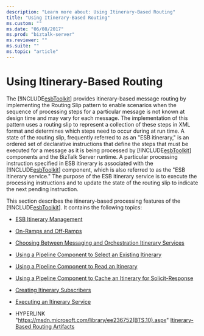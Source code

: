 ```yaml
---
description: "Learn more about: Using Itinerary-Based Routing"
title: "Using Itinerary-Based Routing"
ms.custom: ""
ms.date: "06/08/2017"
ms.prod: "biztalk-server"
ms.reviewer: ""
ms.suite: ""
ms.topic: "article"
---
```

# Using Itinerary-Based Routing
The [!INCLUDE[esbToolkit](../includes/esbtoolkit-md.md)] provides itinerary-based message routing by implementing the Routing Slip pattern to enable scenarios when the sequence of processing steps for a particular message is not known at design time and may vary for each message. The implementation of this pattern uses a routing slip to represent a collection of these steps in XML format and determines which steps need to occur during at run time. A state of the routing slip, frequently referred to as an "ESB itinerary," is an ordered set of declarative instructions that define the steps that must be executed for a message as it is being processed by [!INCLUDE[esbToolkit](../includes/esbtoolkit-md.md)] components and the BizTalk Server runtime. A particular processing instruction specified in ESB itinerary is associated with the [!INCLUDE[esbToolkit](../includes/esbtoolkit-md.md)] component, which is also referred to as the "ESB itinerary service." The purpose of the ESB itinerary service is to execute the processing instructions and to update the state of the routing slip to indicate the next pending instruction.  

 This section describes the itinerary-based processing features of the [!INCLUDE[esbToolkit](../includes/esbtoolkit-md.md)]. It contains the following topics:  

- [ESB Itinerary Management](../esb-toolkit/esb-itinerary-management.md)  

- [On-Ramps and Off-Ramps](../esb-toolkit/on-ramps-and-off-ramps.md)  

- [Choosing Between Messaging and Orchestration Itinerary Services](../esb-toolkit/choosing-between-messaging-and-orchestration-itinerary-services.md)  

- [Using a Pipeline Component to Select an Existing Itinerary](../esb-toolkit/using-a-pipeline-component-to-select-an-existing-itinerary.md)  

- [Using a Pipeline Component to Read an Itinerary](../esb-toolkit/using-a-pipeline-component-to-read-an-itinerary.md)  

- [Using a Pipeline Component to Cache an Itinerary for Solicit-Response](../esb-toolkit/using-a-pipeline-component-to-cache-an-itinerary-for-solicit-response.md)  

- [Creating Itinerary Subscribers](../esb-toolkit/creating-itinerary-subscribers.md)  

- [Executing an Itinerary Service](../esb-toolkit/executing-an-itinerary-service.md)  

- HYPERLINK "<https://msdn.microsoft.com/library/ee236752(BTS.10).aspx>" [Itinerary-Based Routing Artifacts](../esb-toolkit/itinerary-based-routing-artifacts.md)
